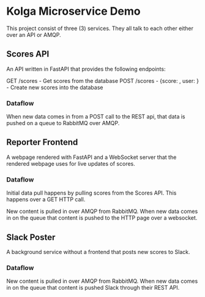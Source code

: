 # Kolga Microservice Demo

This project consist of three (3) services. They all talk to each other
either over an API or AMQP.

## Scores API
An API written in FastAPI that provides the following endpoints:

GET /scores - Get scores from the database
POST /scores - {score: <score>, user: <username>} - Create new scores into the database

### Dataflow
When new data comes in from a POST call to the REST api, that data is pushed on a queue
to RabbitMQ over AMQP.

## Reporter Frontend
A webpage rendered with FastAPI and a WebSocket server that the rendered webpage uses for
live updates of scores.

### Dataflow
Initial data pull happens by pulling scores from the Scores API. This happens over a
GET HTTP call.

New content is pulled in over AMQP from RabbitMQ. When new data comes in on the queue
that content is pushed to the HTTP page over a websocket.

## Slack Poster
A background service without a frontend that posts new scores to Slack.

### Dataflow
New content is pulled in over AMQP from RabbitMQ. When new data comes in on the queue
that content is pushed Slack through their REST API.
